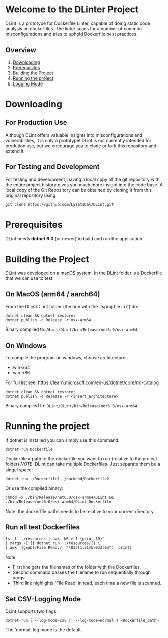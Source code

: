 # Welcome to the DLinter Project

DLint is a prototype for Dockerfile Linter, capable of doing static code analysis on dockerfiles.
The linter scans for a number of common misconfigurations and tries to uphold Dockerfile best practices.


## Overview
1. [Downloading](#downloading)
4. [Prerequisites](#prerequisites)
5. [Building the Project](#building-the-project)
8. [Running the project](#running-the-project)
10. [Logging Mode](#set-csv-logging-mode)
   


# Downloading
## For Production Use
Although DLint offers valuable insights into misconfigurations and vulnerabilities, it is only a prototype! DLint is not currently intended for prodution use, but we encourage you to clone or fork this repository and extend it.

## For Testing and Development
For testing and development, having a local copy of the git repository with the entire project history gives you much more insight into the code base.
A local copy of the Git Repository can be obtained by cloning it from this original repository using
```
git clone https://github.com/LysetsDal/DLint.git
```

# Prerequisites
DLint needs **dotnet 6.0** (or newer) to build and run the application.


# Building the Project
DLint was developed on a macOS system. In the DLint folder is a Dockerfile that we can use to test.


## On MacOS (arm64 / aarch64)
From the DLint/DLint folder (the one with the .fsproj file in it) do:
```
dotnet clean && dotnet restore;
dotnet publish -c Release -r osx-arm64 
```
Binary compiled to: ``DLint/DLint/bin/Release/net6.0/osx-arm64``


## On Windows
To compile the program on windows, choose architecture: 
- win-x64 
- win-x86

For full list see: https://learn.microsoft.com/en-us/dotnet/core/rid-catalog
```
dotnet clean && dotnet restore;
dotnet publish -c Release -r <insert_architecture>
```
Binary compiled to: ``DLint/DLint/bin/Release/net6.0/osx-arm64``


# Running the project
If dotnet is installed you can simply use this command:
```
dotnet run Dockerfile
```
Dockerfile = path to the dockerfile you want to run (relative to the project folder)
*NOTE:* DLint can take multiple Dockerfiles. Just separate them bu a singel space:
```
dotnet run ./Dockerfile1 ./backend/Dockerfile2
```

Or use the compiled binary: 
```
chmod +x ./bin/Release/net6.0/osx-arm64/DLint &&
./bin/Release/net6.0/osx-arm64/DLint Dockerfile
```
Note: the dockerfile paths needs to be relative to your current directory.

## Run all test Dockerfiles
```
ls -l ../resources | awk 'NR > 1 {print $9}'
| xargs -I {} dotnet run ../resources/{} \
| awk '{gsub(/File Read:/, "\033[1;31m&\033[0m"); print}'
```
Note:
- First line gets the filenames of the folder with the Dockerfiles. 
- Second command passes the filename to run sequentially through xargs.
- Third line highlights 'File Read' in read, each time a new file is scanned.

## Set CSV-Logging Mode
DLint supports two flags:
```
dotnet run [ --log-mode=csv || --log-mode=normal ] <Dockerfile_path>
```
The 'normal' log mode is the default.